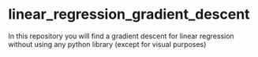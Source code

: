 # linear_regression_gradient_descent
In this repository you will find a gradient descent for linear regression without using any python library (except for visual purposes)
